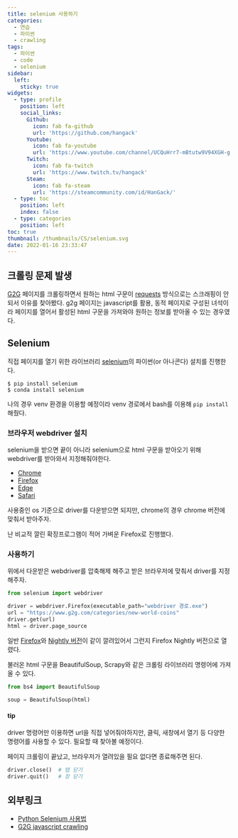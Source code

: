 ```yaml
---
title: selenium 사용하기
categories:
  - 연습
  - 파이썬
  - crawling
tags:
  - 파이썬
  - code
  - selenium
sidebar:
  left:
    sticky: true
widgets:
  - type: profile
    position: left
    social_links:
      Github:
        icon: fab fa-github
        url: 'https://github.com/hangack'
      Youtube:
        icon: fab fa-youtube
        url: 'https://www.youtube.com/channel/UCQuHrr7-mBtutw9V94XGH-g'
      Twitch:
        icon: fab fa-twitch
        url: 'https://www.twitch.tv/hangack'
      Steam:
        icon: fab fa-steam
        url: 'https://steamcommunity.com/id/HanGack/'
  - type: toc
    position: left
    index: false
  - type: categories
    position: left
toc: true
thumbnail: /thumbnails/CS/selenium.svg
date: 2022-01-16 23:33:47
---
```

  
## 크롤링 문제 발생

[G2G](https://www.g2g.com/) 페이지를 크롤링하면서 원하는 html 구문이 [requests](https://docs.python-requests.org/en/latest/) 방식으로는 스크래핑이 안되서 이유를 찾아봤다.
g2g 페이지는 javascript를 활용, 동적 페이지로 구성된 녀석이라 페이지를 열어서 활성된 html 구문을 가져와야 원하는 정보를 받아올 수 있는 경우였다.


## Selenium

직접 페이지를 열기 위한 라이브러리 [selenium](https://www.selenium.dev/)의 파이썬(or 아나콘다) 설치를 진행한다.
```shell
$ pip install selenium
$ conda install selenium
```
나의 경우 venv 환경을 이용할 예정이라 venv 경로에서 bash를 이용해 `pip install` 해줬다.


### 브라우저 webdriver 설치

selenium을 받으면 끝이 아니라 selenium으로 html 구문을 받아오기 위해 webdriver를 받아와서 지정해줘야한다.

- [Chrome](https://sites.google.com/a/chromium.org/chromedriver/downloads)
- [Firefox](https://github.com/mozilla/geckodriver/releases)
- [Edge](https://developer.microsoft.com/en-us/microsoft-edge/tools/webdriver/)
- [Safari](https://webkit.org/blog/6900/webdriver-support-in-safari-10/)

사용중인 os 기준으로 driver를 다운받으면 되지만, chrome의 경우 chrome 버전에 맞춰서 받아주자.

난 비교적 깔린 확장프로그램이 적어 가벼운 Firefox로 진행했다.


### 사용하기


위에서 다운받은 webdriver를 압축해제 해주고 받은 브라우저에 맞춰서 driver를 지정해주자.

```python
from selenium import webdriver

driver = webdriver.Firefox(executable_path="webdriver 경로.exe")
url = "https://www.g2g.com/categories/new-world-coins"
driver.get(url)
html = driver.page_source
```
일반 [Firefox](https://www.mozilla.org/ko/firefox/new/)와 [Nightly 버전](https://www.mozilla.org/ko/firefox/channel/desktop/)이 같이 깔려있어서 그런지 Firefox Nightly 버전으로 열렸다.



불러온 html 구문을 BeautifulSoup, Scrapy와 같은 크롤링 라이브러리 명령어에 가져올 수 있다.

```python
from bs4 import BeautifulSoup

soup = BeautifulSoup(html)
```


#### tip

driver 명령어만 이용하면 url을 직접 넣어줘야하지만,
클릭, 새창에서 열기 등 다양한 명령어를 사용할 수 있다. 필요할 때 찾아볼 예정이다.


페이지 크롤링이 끝났고, 브라우저가 열려있을 필요 없다면 종료해주면 된다.

```python
driver.close()  # 탭 닫기
driver.quit()   # 창 닫기
```

## 외부링크
 - [Python Selenium 사용법](https://greeksharifa.github.io/references/2020/10/30/python-selenium-usage/)
 - [G2G javascript crawling](https://stackoverflow.com/questions/68355161/an-error-occurred-while-parsing-the-page-python)